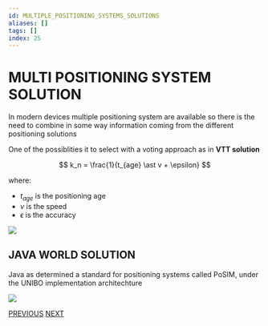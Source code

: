 ```yaml
---
id: MULTIPLE_POSITIONING_SYSTEMS_SOLUTIONS
aliases: []
tags: []
index: 25
---
```


# MULTI POSITIONING SYSTEM SOLUTION

In modern devices multiple positioning system are available so there is the need to combine in some way information coming from the different positioning solutions

One of the possiblities it to select with a voting approach as in **VTT solution**

$$
k_n = \frac{1}{t_{age} \ast v + \epsilon}
$$

where:
- $t_{age}$ is the positioning age
- $v$ is the speed
- $\epsilon$ is the accuracy

![](mobile_systems/Pasted%20image%2020240609161400.png)

## JAVA WORLD SOLUTION

Java as determined a standard for positioning systems called PoSIM, under the UNIBO implementation architechture

![](mobile_systems/Pasted%20image%2020240609161539.png)

[PREVIOUS](pages/positioning_systems/EKAHAU.md) [NEXT](mobile_systems/mobility/MOBILITY_IP_NETWORKS.md)
